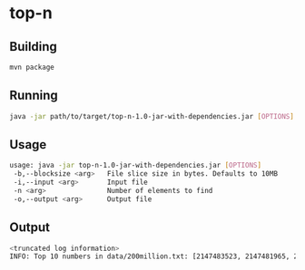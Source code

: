 # top-n

## Building
```bash
mvn package
```
    
## Running
```bash
java -jar path/to/target/top-n-1.0-jar-with-dependencies.jar [OPTIONS]
```
    
## Usage
```bash
usage: java -jar top-n-1.0-jar-with-dependencies.jar [OPTIONS]
 -b,--blocksize <arg>   File slice size in bytes. Defaults to 10MB
 -i,--input <arg>       Input file
 -n <arg>               Number of elements to find
 -o,--output <arg>      Output file
```

## Output
```bash
<truncated log information>
INFO: Top 10 numbers in data/200million.txt: [2147483523, 2147481965, 2147481237, 2147478830, 2147475382, 2147475365, 2147474242, 2147473532, 2147473046, 2147472921]
```
